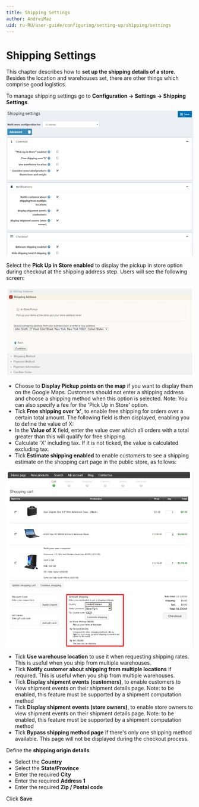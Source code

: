 ```yaml
---
title: Shipping Settings
author: AndreiMaz
uid: ru-RU/user-guide/configuring/setting-up/shipping/settings
---
```

# Shipping Settings

This chapter describes how to **set up the shipping details of a store**. Besides the location and warehouses set, there are other things which comprise good logistics.

To manage shipping settings go to **Configuration → Settings → Shipping Settings**.

![Shipping Settings](_static/settings/shipping-settings.png)

Select the **Pick Up in Store enabled** to display the pickup in store option during checkout at the shipping address step. Users will see the following screen:

![Shipping Address](_static/settings/shipping-address.jpeg)

* Choose to **Display Pickup points on the map** if you want to display them on the Google Maps. Customers should not enter a shipping address and choose a shipping method when this option is selected. Note: You can also specify a fee for the 'Pick Up in Store' option.
* Tick **Free shipping over ‘x’**, to enable free shipping for orders over a certain total amount. The following field is then displayed, enabling you to define the value of X:
* In the **Value of X** field, enter the value over which all orders with a total greater than this will qualify for free shipping.
* Calculate 'X' including tax. If it is not ticked, the value is calculated excluding tax.
* Tick **Estimate shipping enabled** to enable customers to see a shipping estimate on the shopping cart page in the public store, as follows:

![Estimate shipping](_static/settings/estimate-shipping.png)

* Tick **Use warehouse location** to use it when requesting shipping rates. This is useful when you ship from multiple warehouses.
* Tick **Notify customer about shipping from multiple locations** if required. This is useful when you ship from multiple warehouses.
* Tick **Display shipment events (customers)**, to enable customers to view shipment events on their shipment details page. Note: to be enabled, this feature must be supported by a shipment computation method
* Tick **Display shipment events (store owners)**, to enable store owners to view shipment events on their shipment details page. Note: to be enabled, this feature must be supported by a shipment computation method
* Tick **Bypass shipping method page** if there's only one shipping method available. This page will not be displayed during the checkout process.

Define the **shipping origin details**:

* Select the **Country**
* Select the **State/Province**
* Enter the required **City**
* Enter the required **Address 1**
* Enter the required **Zip / Postal code**

Click **Save**.
